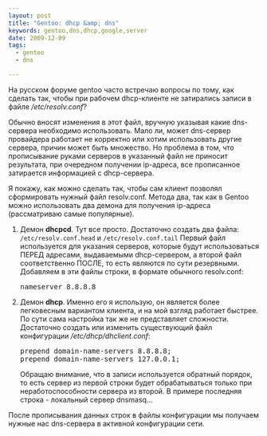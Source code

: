 ```yaml
--- 
layout: post
title: "Gentoo: dhcp &amp; dns"
keywords: gentoo,dns,dhcp,google,server
date: 2009-12-09
tags:
  - gentoo
  - dns

---
```

На русском форуме gentoo часто встречаю вопросы по тому, как сделать так, чтобы при рабочем dhcp-клиенте не затирались записи в файле <em>/etc/resolv.conf</em>?

Обычно вносят изменения в этот файл, вручную указывая какие dns-сервера необходимо использовать. Мало ли, может dns-сервер провайдера работает не корректно или хотим использовать другие сервера, причин может быть множество. Но проблема в том, что прописывание руками серверов в указанный файл не приносит результата, при очередном получении ip-адреса, все прописанное затирается информацией с dhcp-сервера.

Я покажу, как можно сделать так, чтобы сам клиент позволял сформировать нужный файл resolv.conf. Метода два, так как в Gentoo можно использовать два демона для получения ip-адреса (рассматриваю самые популярные).
<ol>
	<li>Демон <strong>dhcpcd</strong>. Тут все просто. Достаточно создать два файла:
<code>/etc/resolv.conf.head</code> и <code>/etc/resolv.conf.tail</code>
Первый файл используется для указания серверов, которые будут использоваться ПЕРЕД адресами, выдаваемыми dhcp-сервером, а второй файл соответственно ПОСЛЕ, то есть являются по сути резервными.
Добавляем в эти файлы строки, в формате обычного resolv.conf:
<pre>nameserver 8.8.8.8</pre>
</li>
	<li>Демон <strong>dhcp</strong>. Именно его я использую, он является более легковесным вариантом клиента, и на мой взгляд работает быстрее. По сути сама настройка так же не представляет сложности.
Достаточно создать или изменить существующий файл конфигурации <em>/etc/dhcp/dhclient.conf</em>:
<pre>prepend domain-name-servers 8.8.8.8;
prepend domain-name-servers 127.0.0.1;</pre>
Обращаю внимание, что в записи используется обратный порядок, то есть сервер из первой строки будет обрабатываться только при неработоспособности сервера из второй. В примере последняя строка - локальный сервер dnsmasq...</li>
</ol>
После прописывания данных строк в файлы конфигурации мы получаем нужные нас dns-сервера в активной конфигурации сети.
